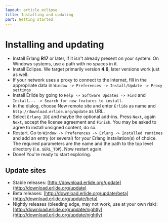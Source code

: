 ```yaml
---
layout: article_eclipse
title: Installing and updating
part: Getting started
---
```


# Installing and updating

* Install Erlang __R17__ or later, if it isn't already present on your system. On Windows systems, use a path with no spaces in it.
* Install Eclipse. We target primarily version __4.6__, later versions work just as well.
* If your network uses a proxy to connect to the internet, fill in the appropriate data in `Window -> Preferences -> Install/Update -> Proxy settings`
* Install Erlide by going to `Help -> Software Updates -> Find` and `Install... -> Search for new features to install`. 
* In the dialog, choose New remote site and enter `Erlide` as name and `http://download.erlide.org/update` as URL.
* Select `Erlang IDE` and maybe the optional add-ins. Press `Next`, again `Next`, accept the license agreement and `Finish`. You may be asked to agree to install unsigned content, do so.
* Restart. Go to `Window -> Preferences -> Erlang -> Installed runtimes` and add an entry (or several) for your Erlang installation(s) of choice. The required parameters are the name and the path to the top level directory (i.e. `$ERL_TOP`). Now restart again.
* Done! You're ready to start exploring.

## Update sites

* Stable releases: [http://download.erlide.org/update](http://download.erlide.org/update)
* Beta releases: [http://download.erlide.org/update/beta](http://download.erlide.org/update/beta)
* Nightly releases (bleeding edge, may not work, use at your own risk): [http://download.erlide.org/update/nightly](http://download.erlide.org/update/nightly)
